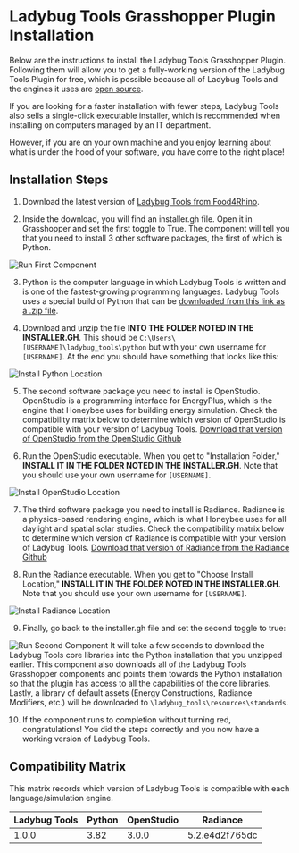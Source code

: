 # Ladybug Tools Grasshopper Plugin Installation

Below are the instructions to install the Ladybug Tools Grasshopper Plugin.
Following them will allow you to get a fully-working version of the Ladybug Tools
Plugin for free, which is possible because all of Ladybug Tools and the engines
it uses are [open source](https://en.wikipedia.org/wiki/Open_source).

If you are looking for a faster installation with fewer steps, Ladybug Tools also
sells a single-click executable installer, which is recommended when installing
on computers managed by an IT department.

However, if you are on your own machine and you enjoy learning about what is
under the hood of your software, you have come to the right place!

## Installation Steps

1. Download the latest version of [Ladybug Tools from Food4Rhino](https://www.food4rhino.com/app/ladybug-tools).

2. Inside the download, you will find an installer.gh file. Open it in Grasshopper
and set the first toggle to True. The component will tell you that you need to
install 3 other software packages, the first of which is Python.

![Run First Component](https://user-images.githubusercontent.com/5567574/84212936-3edcf480-aa8d-11ea-9dfd-322db69be799.png)

3. Python is the computer language in which Ladybug Tools is written and is one of
the fastest-growing programming languages. Ladybug Tools uses a special build of
Python that can be [downloaded from this link as a .zip file](https://ladybug-tools-releases.nyc3.digitaloceanspaces.com/python_3.82_windows.zip).

4. Download and unzip the file __INTO THE FOLDER NOTED IN THE INSTALLER.GH__. This should
be `C:\Users\[USERNAME]\ladybug_tools\python` but with your own username for `[USERNAME]`.
At the end you should have something that looks like this:

![Install Python Location](https://user-images.githubusercontent.com/5567574/84322480-11528280-ab43-11ea-82dd-3b19af31d7b0.png)

5. The second software package you need to install is OpenStudio. OpenStudio is a
programming interface for EnergyPlus, which is the engine that Honeybee uses for
building energy simulation. Check the compatibility matrix below to determine which
version of OpenStudio is compatible with your version of Ladybug Tools.
[Download that version of OpenStudio from the OpenStudio Github](https://github.com/NREL/OpenStudio/releases)

6. Run the OpenStudio executable. When you get to "Installation Folder,"
__INSTALL IT IN THE FOLDER NOTED IN THE INSTALLER.GH__. Note that you should use
your own username for `[USERNAME]`.

![Install OpenStudio Location](https://user-images.githubusercontent.com/5567574/84213878-cf1c3900-aa8f-11ea-8ac6-6316e16df98e.png)

7. The third software package you need to install is Radiance. Radiance is a physics-based
rendering engine, which is what Honeybee uses for all daylight and spatial solar studies.
Check the compatibility matrix below to determine which version of Radiance is
compatible with your version of Ladybug Tools.
[Download that version of Radiance from the Radiance Github](https://github.com/LBNL-ETA/Radiance/releases)

8. Run the Radiance executable. When you get to "Choose Install Location,"
__INSTALL IT IN THE FOLDER NOTED IN THE INSTALLER.GH__. Note that you should use
your own username for `[USERNAME]`.

![Install Radiance Location](https://user-images.githubusercontent.com/5567574/84214321-0b03ce00-aa91-11ea-943a-ba109694dfe0.png)

9. Finally, go back to the installer.gh file and set the second toggle to true:

![Run Second Component](https://user-images.githubusercontent.com/5567574/84214364-2a9af680-aa91-11ea-8ba5-65c6041fbea6.png)
It will take a few seconds to download the Ladybug Tools core libraries into the
Python installation that you unzipped earlier. This component also downloads all
of the Ladybug Tools Grasshopper components and points them towards the Python
installation so that the plugin has access to all the capabilities of the core libraries.
Lastly, a library of default assets (Energy Constructions, Radiance Modifiers, etc.)
will be downloaded to `\ladybug_tools\resources\standards`.

10. If the component runs to completion without turning red, congratulations! You did
the steps correctly and you now have a working version of Ladybug Tools.

## Compatibility Matrix

This matrix records which version of Ladybug Tools is compatible with each
language/simulation engine.

| Ladybug Tools | Python | OpenStudio | Radiance       |
| ------------- | ------ | ---------- | -------------- |
| 1.0.0         | 3.82   | 3.0.0      | 5.2.e4d2f765dc |
